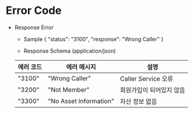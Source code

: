 # Error Code

- Response Error
  
  * Sample
  {
      "status": "3100",
      "response": "Wrong Caller"
  }
  
  * Response Schema (application/json)

  에러 코드 | 에러 메시지 | 설명
  ------------ | ------------- | -------------
  "3100" | "Wrong Caller" | Caller Service 오류
  "3200" | "Not Member" | 회원가입이 되어있지 않음
  "3300" | "No Asset Information" | 자산 정보 없음
